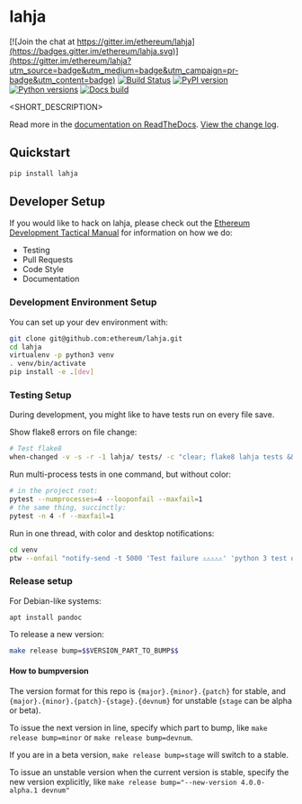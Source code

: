 # lahja

[![Join the chat at https://gitter.im/ethereum/lahja](https://badges.gitter.im/ethereum/lahja.svg)](https://gitter.im/ethereum/lahja?utm_source=badge&utm_medium=badge&utm_campaign=pr-badge&utm_content=badge)
[![Build Status](https://circleci.com/gh/ethereum/lahja.svg?style=shield)](https://circleci.com/gh/ethereum/lahja)
[![PyPI version](https://badge.fury.io/py/lahja.svg)](https://badge.fury.io/py/lahja)
[![Python versions](https://img.shields.io/pypi/pyversions/lahja.svg)](https://pypi.python.org/pypi/lahja)
[![Docs build](https://readthedocs.org/projects/lahja/badge/?version=latest)](http://lahja.readthedocs.io/en/latest/?badge=latest)
   

<SHORT_DESCRIPTION>

Read more in the [documentation on ReadTheDocs](https://lahja.readthedocs.io/). [View the change log](https://lahja.readthedocs.io/en/latest/releases.html).

## Quickstart

```sh
pip install lahja
```

## Developer Setup

If you would like to hack on lahja, please check out the
[Ethereum Development Tactical Manual](https://github.com/pipermerriam/ethereum-dev-tactical-manual)
for information on how we do:

- Testing
- Pull Requests
- Code Style
- Documentation

### Development Environment Setup

You can set up your dev environment with:

```sh
git clone git@github.com:ethereum/lahja.git
cd lahja
virtualenv -p python3 venv
. venv/bin/activate
pip install -e .[dev]
```

### Testing Setup

During development, you might like to have tests run on every file save.

Show flake8 errors on file change:

```sh
# Test flake8
when-changed -v -s -r -1 lahja/ tests/ -c "clear; flake8 lahja tests && echo 'flake8 success' || echo 'error'"
```

Run multi-process tests in one command, but without color:

```sh
# in the project root:
pytest --numprocesses=4 --looponfail --maxfail=1
# the same thing, succinctly:
pytest -n 4 -f --maxfail=1
```

Run in one thread, with color and desktop notifications:

```sh
cd venv
ptw --onfail "notify-send -t 5000 'Test failure ⚠⚠⚠⚠⚠' 'python 3 test on lahja failed'" ../tests ../lahja
```

### Release setup

For Debian-like systems:
```
apt install pandoc
```

To release a new version:

```sh
make release bump=$$VERSION_PART_TO_BUMP$$
```

#### How to bumpversion

The version format for this repo is `{major}.{minor}.{patch}` for stable, and
`{major}.{minor}.{patch}-{stage}.{devnum}` for unstable (`stage` can be alpha or beta).

To issue the next version in line, specify which part to bump,
like `make release bump=minor` or `make release bump=devnum`.

If you are in a beta version, `make release bump=stage` will switch to a stable.

To issue an unstable version when the current version is stable, specify the
new version explicitly, like `make release bump="--new-version 4.0.0-alpha.1 devnum"`
